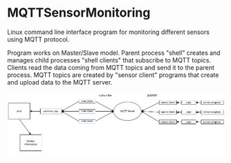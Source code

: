# MQTTSensorMonitoring

Linux command line interface program for monitoring different sensors using MQTT protocol.

Program works on Master/Slave model. Parent process "shell" creates and manages child processes "shell clients" that subscribe to MQTT topics. Clients read the data coming from MQTT topics and send it to the parent process. MQTT topics are created by "sensor client" programs that create and upload data to the MQTT server.

![program structure](mqtt_shell_fig1.PNG)
